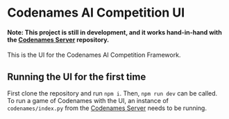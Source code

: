 # Codenames AI Competition UI

#### Note: This project is still in development, and it works hand-in-hand with the [Codenames Server](https://github.com/N8WM/Codenames-Server) repository.

This is the UI for the Codenames AI Competition Framework.

## Running the UI for the first time
First clone the repository and run `npm i`. Then, `npm run dev` can be called. To run a game of Codenames with the UI, an instance of `codenames/index.py` from the [Codenames Server](https://github.com/N8WM/Codenames-Server) needs to be running.
